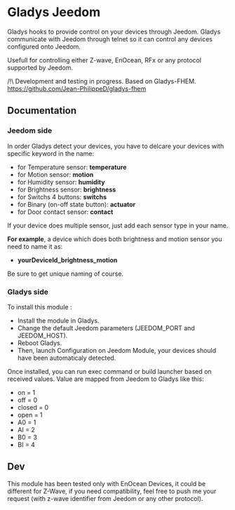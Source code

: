 # Gladys Jeedom

Gladys hooks to provide control on your devices through Jeedom.
Gladys communicate with Jeedom through telnet so it can control any devices configured onto Jeedom.

Usefull for controlling either Z-wave, EnOcean, RFx or any protocol supported by Jeedom. 

/!\ Development and testing in progress.
Based on Gladys-FHEM. https://github.com/Jean-PhilippeD/gladys-fhem

## Documentation

### Jeedom side

In order Gladys detect your devices, you have to delcare your devices with specific keyword in the name:
- for Temperature sensor: **temperature**
- for Motion sensor: **motion**
- for Humidity sensor: **humidity**
- for Brightness sensor: **brightness**
- for Switchs 4 buttons: **switchs**
- for Binary (on-off state button): **actuator**
- for Door contact sensor: **contact**

If your device does multiple sensor, just add each sensor type in your name.

__For example__, a device which does both brightness and motion sensor you need to name it as:
- **yourDeviceId_brightness_motion**

Be sure to get unique naming of course.

### Gladys side

To install this module : 

- Install the module in Gladys.
- Change the default Jeedom parameters (JEEDOM_PORT and JEEDOM_HOST).
- Reboot Gladys.
- Then, launch Configuration on Jeedom Module, your devices should have been automaticaly detected. 

Once installed, you can run exec command or build launcher based on received values.
Value are mapped from Jeedom to Gladys like this:
- on = 1
- off = 0
- closed = 0
- open = 1
- A0 = 1
- AI = 2
- B0 = 3
- BI = 4


## Dev

This module has been tested only with EnOcean Devices, it could be different for Z-Wave, if you need compatibility, feel free to push me your request (with z-wave identifier from Jeedom or any other protocol).